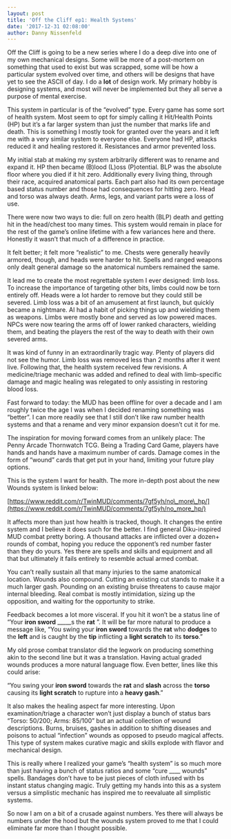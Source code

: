 ```yaml
---
layout: post
title: 'Off the Cliff ep1: Health Systems'
date: '2017-12-31 02:08:00'
author: Danny Nissenfeld
---
```


Off the Cliff is going to be a new series where I do a deep dive into one of my own mechanical designs. Some will be more of a post-mortem on something that used to exist but was scrapped, some will be how a particular system evolved over time, and others will be designs that have yet to see the ASCII of day. I do a **lot** of design work. My primary hobby is designing systems, and most will never be implemented but they all serve a purpose of mental exercise.

This system in particular is of the “evolved” type. Every game has some sort of health system. Most seem to opt for simply calling it Hit/Health Points (HP) but it’s a far larger system than just the number that marks life and death. This is something I mostly took for granted over the years and it left me with a very similar system to everyone else. Everyone had HP, attacks reduced it and healing restored it. Resistances and armor prevented loss.

My initial stab at making my system arbitrarily different was to rename and expand it. HP then became (B)lood (L)oss (P)otential. BLP was the absolute floor where you died if it hit zero. Additionally every living thing, through their race, acquired anatomical parts. Each part also had its own percentage based status number and those had consequences for hitting zero. Head and torso was always death. Arms, legs, and variant parts were a loss of use.

There were now two ways to die: full on zero health (BLP) death and getting hit in the head/chest too many times. This system would remain in place for the rest of the game’s online lifetime with a few variances here and there. Honestly it wasn’t that much of a difference in practice.

It felt better; it felt more “realistic” to me. Chests were generally heavily armored, though, and heads were harder to hit. Spells and ranged weapons only dealt general damage so the anatomical numbers remained the same.

It lead me to create the most regrettable system I ever designed: limb loss. To increase the importance of targeting other bits, limbs could now be torn entirely off. Heads were a lot harder to remove but they could still be severed. Limb loss was a bit of an amusement at first launch, but quickly became a nightmare. AI had a habit of picking things up and wielding them as weapons. Limbs were mostly bone and served as low powered maces. NPCs were now tearing the arms off of lower ranked characters, wielding them, and beating the players the rest of the way to death with their own severed arms.

It was kind of funny in an extraordinarily tragic way. Plenty of players did not see the humor. Limb loss was removed less than 2 months after it went live. Following that, the health system received few revisions. A medicine/triage mechanic was added and refined to deal with limb-specific damage and magic healing was relegated to only assisting in restoring blood loss.

Fast forward to today: the MUD has been offline for over a decade and I am roughly twice the age I was when I decided renaming something was “better”. I can more readily see that I still don’t like raw number health systems and that a rename and very minor expansion doesn’t cut it for me.

The inspiration for moving forward comes from an unlikely place: The Penny Arcade Thornwatch TCG. Being a Trading Card Game, players have hands and hands have a maximum number of cards. Damage comes in the form of “wound” cards that get put in your hand, limiting your future play options.

This is the system I want for health. The more in-depth post about the new Wounds system is linked below:

[https://www.reddit.com/r/TwinMUD/comments/7gf5yh/no\_more\_hp/](https://www.reddit.com/r/TwinMUD/comments/7gf5yh/no_more_hp/)

It affects more than just how health is tracked, though. It changes the entire system and I believe it does such for the better. I find general Diku-inspired MUD combat pretty boring. A thousand attacks are inflicted over a dozen+ rounds of combat, hoping you reduce the opponent’s red number faster than they do yours. Yes there are spells and skills and equipment and all that but ultimately it fails entirely to resemble actual armed combat.

You can’t really sustain all that many injuries to the same anatomical location. Wounds also compound. Cutting an existing cut stands to make it a much larger gash. Pounding on an existing bruise threatens to cause major internal bleeding. Real combat is mostly intimidation, sizing up the opposition, and waiting for the opportunity to strike.

Feedback becomes a lot more visceral. If you hit it won’t be a status line of “Your **iron sword** \_\_\_\_\_s the **rat** ”. It will be far more natural to produce a message like, “You swing your **iron sword** towards the **rat** who **dodges** to the **left** and is caught by the **tip** inflicting a **light scratch** to its **torso**.”

My old prose combat translator did the legwork on producing something akin to the second line but it was a translation. Having actual graded wounds produces a more natural language flow. Even better, lines like this could arise:

“You swing your **iron sword** towards the **rat** and **slash** across the **torso** causing its **light scratch** to rupture into a **heavy gash**.”

It also makes the healing aspect far more interesting. Upon examination/triage a character won’t just display a bunch of status bars “Torso: 50/200; Arms: 85/100” but an actual collection of wound descriptions. Burns, bruises, gashes in addition to shifting diseases and poisons to actual “infection” wounds as opposed to pseudo magical affects. This type of system makes curative magic and skills explode with flavor and mechanical design.

This is really where I realized your game’s “health system” is so much more than just having a bunch of status ratios and some “cure \_\_\_\_ wounds” spells. Bandages don’t have to be just pieces of cloth infused with bs instant status changing magic. Truly getting my hands into this as a system versus a simplistic mechanic has inspired me to reevaluate all simplistic systems.

So now I am on a bit of a crusade against numbers. Yes there will always be numbers under the hood but the wounds system proved to me that I could eliminate far more than I thought possible.


